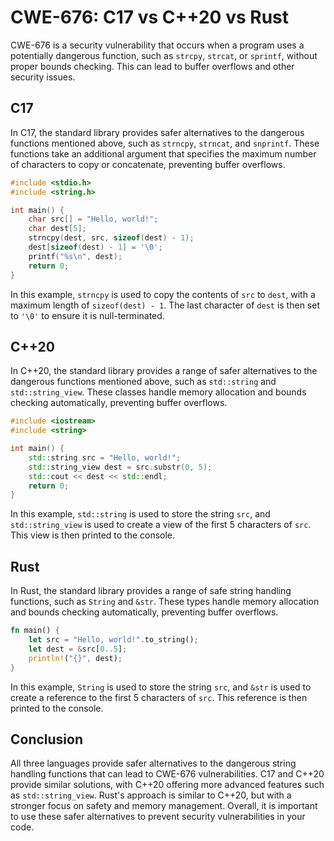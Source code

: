 # CWE-676: C17 vs C++20 vs Rust

CWE-676 is a security vulnerability that occurs when a program uses a potentially dangerous 
function, such as `strcpy`, `strcat`, or `sprintf`, without proper bounds checking. This can lead 
to buffer overflows and other security issues.

## C17

In C17, the standard library provides safer alternatives to the dangerous functions mentioned 
above, such as `strncpy`, `strncat`, and `snprintf`. These functions take an additional argument 
that specifies the maximum number of characters to copy or concatenate, preventing buffer overflows.

```c
#include <stdio.h>
#include <string.h>

int main() {
    char src[] = "Hello, world!";
    char dest[5];
    strncpy(dest, src, sizeof(dest) - 1);
    dest[sizeof(dest) - 1] = '\0';
    printf("%s\n", dest);
    return 0;
}
```

In this example, `strncpy` is used to copy the contents of `src` to `dest`, with a maximum length 
of `sizeof(dest) - 1`. The last character of `dest` is then set to `'\0'` to ensure it is 
null-terminated.

## C++20

In C++20, the standard library provides a range of safer alternatives to the dangerous functions 
mentioned above, such as `std::string` and `std::string_view`. These classes handle memory 
allocation and bounds checking automatically, preventing buffer overflows.

```cpp
#include <iostream>
#include <string>

int main() {
    std::string src = "Hello, world!";
    std::string_view dest = src.substr(0, 5);
    std::cout << dest << std::endl;
    return 0;
}
```

In this example, `std::string` is used to store the string `src`, and `std::string_view` is used to 
create a view of the first 5 characters of `src`. This view is then printed to the console.

## Rust

In Rust, the standard library provides a range of safe string handling functions, such as `String` 
and `&str`. These types handle memory allocation and bounds checking automatically, preventing 
buffer overflows.

```rust
fn main() {
    let src = "Hello, world!".to_string();
    let dest = &src[0..5];
    println!("{}", dest);
}
```

In this example, `String` is used to store the string `src`, and `&str` is used to create a 
reference to the first 5 characters of `src`. This reference is then printed to the console.

## Conclusion

All three languages provide safer alternatives to the dangerous string handling functions that can 
lead to CWE-676 vulnerabilities. C17 and C++20 provide similar solutions, with C++20 offering more 
advanced features such as `std::string_view`. Rust's approach is similar to C++20, but with a 
stronger focus on safety and memory management. Overall, it is important to use these safer 
alternatives to prevent security vulnerabilities in your code.
